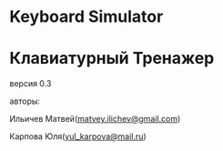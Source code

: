 # Keyboard Simulator
# Клавиатурный Тренажер
версия 0.3

авторы:

Ильичев Матвей(matvey.ilichev@gmail.com)

Карпова Юля(yul_karpova@mail.ru)

